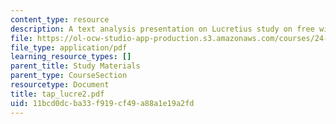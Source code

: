 ```yaml
---
content_type: resource
description: A text analysis presentation on Lucretius study on free will.
file: https://ol-ocw-studio-app-production.s3.amazonaws.com/courses/24-200-ancient-philosophy-fall-2004/11bcd0dcba33f919cf49a88a1e19a2fd_tap_lucre2.pdf
file_type: application/pdf
learning_resource_types: []
parent_title: Study Materials
parent_type: CourseSection
resourcetype: Document
title: tap_lucre2.pdf
uid: 11bcd0dc-ba33-f919-cf49-a88a1e19a2fd
---
```

